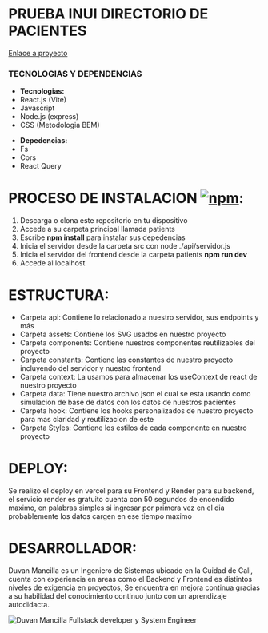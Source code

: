 # PRUEBA INUI DIRECTORIO DE PACIENTES
<a href="https://pacientes-inu-i.vercel.app/" target="_BLANK">Enlace a proyecto</a>
<h3>TECNOLOGIAS Y DEPENDENCIAS</h3>
<ul>
  <li><b>Tecnologias:</b></li>
  <li>React.js (Vite) </li> 
  <li>Javascript </li>
  <li>Node.js (express) </li>
  <li>CSS (Metodologia BEM) </li>
</ul>
<ul>
  <li><b>Depedencias:</b></li>
  <li>Fs</li>
  <li>Cors</li>
  <li>React Query</li>
</ul>

# PROCESO DE INSTALACION [![npm](https://img.shields.io/badge/npm-CB3837?logo=npm&logoColor=fff)](#):

<ol>
  <li>Descarga o clona este repositorio en tu dispositivo</li>
  <li>Accede a su carpeta principal llamada patients</li>
  <li>Escribe <b>npm install</b> para instalar sus depedencias</li>
  <li>Inicia el servidor desde la carpeta src con node ./api/servidor.js</li>
  <li>Inicia el servidor del frontend desde la carpeta patients <b>npm run dev</b></li>
  <li>Accede al localhost</li>
</ol>

# ESTRUCTURA:
<ul>
<li>Carpeta api: Contiene lo relacionado a nuestro servidor, sus endpoints y más</li>
<li>Carpeta assets: Contiene los SVG usados en nuestro proyecto</li>
<li>Carpeta components: Contiene nuestros componentes reutilizables del proyecto</li>
<li>Carpeta constants: Contiene las constantes de nuestro proyecto incluyendo del servidor y nuestro frontend</li>
<li>Carpeta context: La usamos para almacenar los useContext de react de nuestro proyecto</li>
<li>Carpeta data: Tiene nuestro archivo json el cual se esta usando como simulacion de base de datos con los datos de nuestros pacientes</li>
<li>Carpeta hook: Contiene los hooks personalizados de nuestro proyecto para mas claridad y reutilizacion de este</li>
<li>Carpeta Styles: Contiene los estilos de cada componente en nuestro proyecto</li>
</ul>

# DEPLOY:

<p>Se realizo el deploy en vercel para su Frontend y Render para su backend, el servicio render es gratuito cuenta con 50 segundos de encendido maximo, en palabras simples si ingresar por primera vez en el dia probablemente los datos cargen en ese tiempo maximo</p>

# DESARROLLADOR:

<p>Duvan Mancilla es un Ingeniero de Sistemas ubicado en la Cuidad de Cali, cuenta con experiencia en areas como el Backend y Frontend es distintos niveles de exigencia en proyectos,
  Se encuentra en mejora continua gracias a su habilidad del conocimiento continuo junto con un aprendizaje autodidacta.
</p>

<img src="https://media.licdn.com/dms/image/v2/D4E03AQFdT9DuKzDuYw/profile-displayphoto-shrink_200_200/profile-displayphoto-shrink_200_200/0/1723828484621?e=1744848000&v=beta&t=AdV0zfvmvlV4DVz4C3Zd4iKLJztafRsogv-On389kdo" alt="Duvan Mancilla Fullstack developer y System Engineer" />
